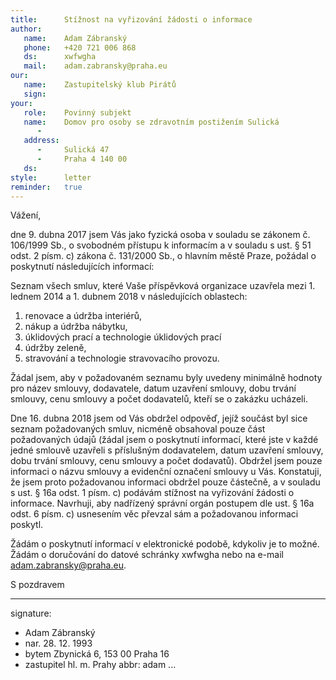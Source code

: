 ```yaml
---
title:      Stížnost na vyřizování žádosti o informace
author:
   name:    Adam Zábranský
   phone:   +420 721 006 868
   ds:      xwfwgha
   mail:    adam.zabransky@praha.eu
our:
   name:    Zastupitelský klub Pirátů
   sign:    
your:
   role:    Povinný subjekt
   name:    Domov pro osoby se zdravotním postižením Sulická
      -     
   address:
      -     Sulická 47
      -     Praha 4 140 00
   ds:      
style:      letter
reminder:   true
---
```


Vážení,

dne 9. dubna 2017 jsem Vás jako fyzická osoba v souladu se zákonem č. 106/1999 Sb., o svobodném přístupu k informacím a v souladu s ust. § 51 odst. 2 písm. c) zákona č. 131/2000 Sb., o hlavním městě Praze, požádal o poskytnutí následujících informací: 

Seznam všech smluv, které Vaše příspěvková organizace uzavřela mezi 1. lednem 2014 a 1. dubnem 2018 v následujících oblastech:

1. renovace a údržba interiérů,
2. nákup a údržba nábytku,
3. úklidových prací a technologie úklidových prací
4. údržby zeleně,
5. stravování a technologie stravovacího provozu.

Žádal jsem, aby v požadovaném seznamu byly uvedeny minimálně hodnoty pro název smlouvy, dodavatele, datum uzavření smlouvy, dobu trvání smlouvy, cenu smlouvy a počet dodavatelů, kteří se o zakázku ucházeli.

Dne 16. dubna 2018 jsem od Vás obdržel odpověď, jejíž součást byl sice seznam požadovaných smluv, nicméně obsahoval pouze část požadovaných údajů (žádal jsem o poskytnutí informací, které jste v každé jedné smlouvě uzavřeli s příslušným dodavatelem, datum uzavření smlouvy, dobu trvání smlouvy, cenu smlouvy a počet dodavatů). Obdržel jsem pouze informaci o názvu smlouvy a evidenční označení smlouvy u Vás. Konstatuji, že jsem proto požadovanou informaci obdržel pouze částečně, a v souladu s ust. § 16a odst. 1 písm. c) podávám stížnost na vyřizování žádosti o informace. Navrhuji, aby nadřízený správní orgán postupem dle ust. § 16a odst. 6 písm. c) usnesením věc převzal sám a požadovanou informaci poskytl. 

Žádám o poskytnutí informací v elektronické podobě, kdykoliv je to možné. Žádám o doručování do datové schránky xwfwgha nebo na e-mail adam.zabransky@praha.eu.

S pozdravem

---
signature: 
  - Adam Zábranský
  - nar. 28. 12. 1993
  - bytem Zbynická 6, 153 00 Praha 16
  - zastupitel hl. m. Prahy
abbr:       adam
...
